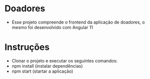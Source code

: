 # Doadores

 - Esse projeto compreende o frontend da aplicação de doadores, o mesmo foi desenvolvido com Angular 11

# Instruções

- Clonar o projeto e executar os seguintes comandos:
- npm install (instalar dependências)
- npm start (startar a aplicação)

